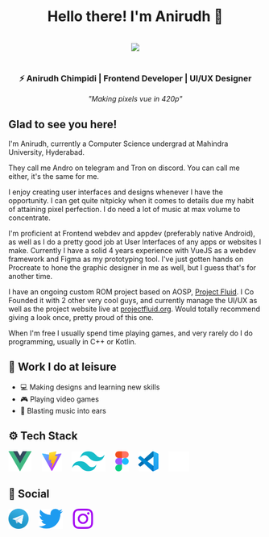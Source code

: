 <div align="center">
  <h1>Hello there! I'm Anirudh 👋</h1> <br />
  <img height="180em" src="https://github-readme-stats-eight-theta.vercel.app/api?username=AndroBuddy&show_icons=true&theme=algolia&include_all_commits=true&count_private=true"/><br /><br />
  <h3>⚡ Anirudh Chimpidi | Frontend Developer | UI/UX Designer</h3>
  <i>"Making pixels vue in 420p"</i>
</div>

## Glad to see you here!

I'm Anirudh, currently a Computer Science undergrad at Mahindra University, Hyderabad.

They call me Andro on telegram and Tron on discord. You can call me either, it's the same for me.

I enjoy creating user interfaces and designs whenever I have the opportunity. I can get quite nitpicky when it comes to details due my habit of attaining pixel perfection. I do need a lot of music at max volume to concentrate.

I'm proficient at Frontend webdev and appdev (preferably native Android), as well as I do a pretty good job at User Interfaces of any apps or websites I make. Currently I have a solid 4 years experience with VueJS as a webdev framework and Figma as my prototyping tool. I've just gotten hands on Procreate to hone the graphic designer in me as well, but I guess that's for another time.

I have an ongoing custom ROM project based on AOSP, [Project Fluid](https://github.com/Project-Fluid). I Co Founded it with 2 other very cool guys, and currently manage the UI/UX as well as the project website live at [projectfluid.org](https://projectfluid.org). Would totally recommend giving a look once, pretty proud of this one.

When I'm free I usually spend time playing games, and very rarely do I do programming, usually in C++ or Kotlin.

## 🌌 Work I do at leisure

- 💻 Making designs and learning new skills
- 🎮 Playing video games
- 🎵 Blasting music into ears

## ⚙️ Tech Stack

<div>
  <a href="https://vuejs.org/"><img src="./assets/vue.svg" height=40px /></a> &nbsp; &nbsp;
  <a href="https://vitejs.dev/"><img src="./assets/vite.svg" height=40px /></a> &nbsp; &nbsp;
  <a href="https://tailwindcss.com/"><img src="./assets/tailwind.svg" height=40px /></a> &nbsp; &nbsp;
  <a href="https://www.figma.com/"><img src="./assets/figma.svg" height=40px /></a> &nbsp; &nbsp;
  <a href="https://code.visualstudio.com/"><img src="./assets/vscode.svg" height=40px /></a> &nbsp; &nbsp;
  <a href="https://github.com/"><img src="./assets/github.svg" height=40px /></a> &nbsp; &nbsp;
</div>

## 📱 Social

<div>
  <a href="https://t.me/AndroBuddy"><img src="./assets/telegram.svg" height=40px /></a> &nbsp; &nbsp;
  <a href="https://twitter.com/androbuddy07"><img src="./assets/twitter.svg" height=40px /></a> &nbsp; &nbsp;
  <a href="https://instagram.com/tron_nemesis07"><img src="./assets/instagram.svg" height=40px /></a> &nbsp; &nbsp;
</div>
